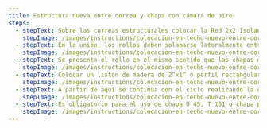 ```yaml
---
title: Estructura nueva entre correa y chapa con cámara de aire
steps:
  - stepText: Sobre las correas estructurales colocar la Red 2x2 Isolant en el mismo sentido que la chapa.
    stepImage: /images/instructions/colocacion-en-techo-nuevo-entre-correa-y-chapa-con-camara-de-aire/isolant-aislantes-linea-galpones-y-tinglados-paso-a-paso-colocacion-en-techo-nuevo-entre-correa-y-chapa-con-camara-de-aire-1.jpg
  - stepText: En la unión, los rollos deben solaparse lateralmente entre 5 y 10 cm, sin necesidad de unirlos o pegarlos entre sí. Los rollos de Red 2x2 Isolant se tensan y se fijan con tornillos autoperforantes. También se puede armar un entramado romboidal de alambre galvanizado de 30 cm de lado.
    stepImage: /images/instructions/colocacion-en-techo-nuevo-entre-correa-y-chapa-con-camara-de-aire/isolant-aislantes-linea-galpones-y-tinglados-paso-a-paso-colocacion-en-techo-nuevo-entre-correa-y-chapa-con-camara-de-aire-2.jpg
  - stepText: Se presenta el rollo en el mismo sentido que las chapas de la cubierta. Se coloca el segundo rollo paralelo al primero superponiendo los solapes para hacer la unión por termosoldado sobre la estrutura.
    stepImage: /images/instructions/colocacion-en-techo-nuevo-entre-correa-y-chapa-con-camara-de-aire/isolant-aislantes-linea-galpones-y-tinglados-paso-a-paso-colocacion-en-techo-nuevo-entre-correa-y-chapa-con-camara-de-aire-3.jpg
  - stepText: Colocar un listón de madera de 2”x1” o perfil rectangular de 25x50mm fijando la membrana. Dicho listón o perfil se fija a las correas por medio de tornillos autoperforantes, con el objetivo de generar la cámara de aire necesaria para garantizar el sistema aislante reflectivo.
    stepImage: /images/instructions/colocacion-en-techo-nuevo-entre-correa-y-chapa-con-camara-de-aire/isolant-aislantes-linea-galpones-y-tinglados-paso-a-paso-colocacion-en-techo-nuevo-entre-correa-y-chapa-con-camara-de-aire-4.jpg
  - stepText: A partir de aquí se continúa con el ciclo realizando la unión por termosoldado de los rollos de Doble Alu sobre la estructura y colocando las chapas de cubierta, sujetándolas con autoperforantes instalados en la cresta de la onda de la chapa.
    stepImage: /images/instructions/colocacion-en-techo-nuevo-entre-correa-y-chapa-con-camara-de-aire/isolant-aislantes-linea-galpones-y-tinglados-paso-a-paso-colocacion-en-techo-nuevo-entre-correa-y-chapa-con-camara-de-aire-5.jpg
  - stepText: Es obligatorio para el uso de chapa U 45, T 101 o chapa plana similar, en las Zonas Bioclimáticas I, II y III (Argentina) y países Sub -Tropicales y Tropicales, el uso de perfil rectangular de 25x50 mm o un listón de madera de 2” x 1” para garantizar la vida útil del material.
    stepImage: /images/instructions/colocacion-en-techo-nuevo-entre-correa-y-chapa-con-camara-de-aire/isolant-aislantes-linea-galpones-y-tinglados-paso-a-paso-colocacion-en-techo-nuevo-entre-correa-y-chapa-con-camara-de-aire-6.jpg
---
```

